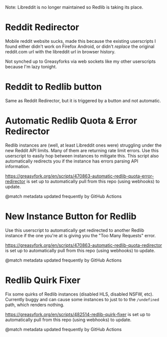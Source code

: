 Note: Libreddit is no longer maintained so Redlib is taking its place.

# Reddit Redirector

Mobile reddit website sucks, made this because the existing userscripts I found either didn't work on Firefox Android, or didn't *replace* the original reddit.com url with the libreddit url in browser history.

Not synched up to Greasyforks via web sockets like my other userscripts because I'm lazy tonight.

# Reddit to Redlib button

Same as Reddit Redirector, but it is triggered by a button and not automatic.



# Automatic Redlib Quota & Error Redirector

Redlib instances are (well, at least Libreddit ones were) struggling under the new Reddit API limits. Many of them are returning rate limit errors. Use this userscript to easily hop between instances to mitigate this.
This script also automatically redirects you if the instance has errors parsing API information.

https://greasyfork.org/en/scripts/470863-automatic-redlib-quota-error-redirector is set up to automatically pull from this repo (using webhooks) to update.

@match metadata updated frequently by GitHub Actions

# New Instance Button for Redlib 

Use this userscript to automatically get redirected to another Redlib instance if the one you're at is giving you the "Too Many Requests" error.

https://greasyfork.org/en/scripts/470863-automatic-redlib-quota-redirector is set up to automatically pull from this repo (using webhooks) to update.

@match metadata updated frequently by GitHub Actions

#  Redlib Quirk Fixer

Fix some quirks of Redlib instances (disabled HLS, disabled NSFW, etc). Currently buggy and can cause some instances to just to to the `/undefined` path, which renders nothing.

https://greasyfork.org/en/scripts/482514-redlib-quirk-fixer is set up to automatically pull from this repo (using webhooks) to update.

@match metadata updated frequently by GitHub Actions
